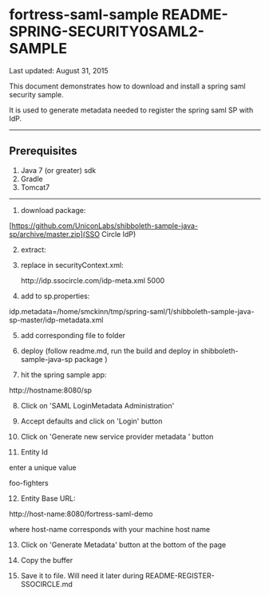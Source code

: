 # fortress-saml-sample README-SPRING-SECURITY0SAML2-SAMPLE

 Last updated: August 31, 2015

 This document demonstrates how to download and install a spring saml security sample.

  It is used to generate metadata needed to register the spring saml SP with IdP.

-------------------------------------------------------------------------------

## Prerequisites
1. Java 7 (or greater) sdk
2. Gradle
3. Tomcat7

-------------------------------------------------------------------------------

1. download package:

 [https://github.com/UniconLabs/shibboleth-sample-java-sp/archive/master.zip](SSO Circle IdP)

2. extract:

3. replace in securityContext.xml:

    <bean id="metadata" class="org.springframework.security.saml.metadata.CachingMetadataManager">
        <constructor-arg>
            <list>
                <bean class="org.opensaml.saml2.metadata.provider.HTTPMetadataProvider">
                    <constructor-arg>
                        <value type="java.lang.String">http://idp.ssocircle.com/idp-meta.xml</value>
                    </constructor-arg>
                    <constructor-arg>
                        <value type="int">5000</value>
                    </constructor-arg>
                    <property name="parserPool" ref="parserPool"/>
                </bean>
            </list>
        </constructor-arg>
    </bean>

4. add to sp.properties:

idp.metadata=/home/smckinn/tmp/spring-saml/1/shibboleth-sample-java-sp-master/idp-metadata.xml

5. add corresponding file to folder

6. deploy (follow readme.md, run the build and deploy in shibboleth-sample-java-sp package )

7. hit the spring sample app:

http://hostname:8080/sp

8. Click on 'SAML LoginMetadata Administration'

9. Accept defaults and click on 'Login' button

10. Click on 'Generate new service provider metadata ' button

11. Entity Id

enter a unique value

foo-fighters

12. Entity Base URL:

http://host-name:8080/fortress-saml-demo

where host-name corresponds with your machine host name

13. Click on 'Generate Metadata' button at the bottom of the page

14. Copy the buffer

15. Save it to file.  Will need it later during README-REGISTER-SSOCIRCLE.md
